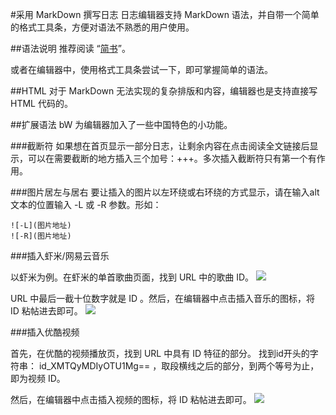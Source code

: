 #采用 MarkDown 撰写日志
日志编辑器支持 MarkDown 语法，并自带一个简单的格式工具条，方便对语法不熟悉的用户使用。

##语法说明
推荐阅读 “[简书](http://www.jianshu.com/p/q81RER)”。

或者在编辑器中，使用格式工具条尝试一下，即可掌握简单的语法。

##HTML
对于 MarkDown 无法实现的复杂排版和内容，编辑器也是支持直接写 HTML 代码的。

##扩展语法
bW 为编辑器加入了一些中国特色的小功能。

###截断符
如果想在首页显示一部分日志，让剩余内容在点击阅读全文链接后显示，可以在需要截断的地方插入三个加号：+++。多次插入截断符只有第一个有作用。

###图片居左与居右
要让插入的图片以左环绕或右环绕的方式显示，请在输入alt文本的位置输入 -L 或 -R 参数。形如：
```
![-L](图片地址)
![-R](图片地址)
```

###插入虾米/网易云音乐

以虾米为例。在虾米的单首歌曲页面，找到 URL 中的歌曲 ID。
![](http://xiaofengtest.qiniudn.com/storage/541e1a21?imageView2/2/w/500)

URL 中最后一截十位数字就是 ID 。然后，在编辑器中点击插入音乐的图标，将 ID 粘帖进去即可。
![](http://xiaofengtest.qiniudn.com/storage/714a1c5c?imageView2/2/w/500)

###插入优酷视频

首先，在优酷的视频播放页，找到 URL 中具有 ID 特征的部分。
找到id开头的字符串： id_XMTQyMDIyOTU1Mg== ，取段横线之后的部分，到两个等号为止，即为视频 ID。

然后，在编辑器中点击插入视频的图标，将 ID 粘帖进去即可。
![](http://xiaofengtest.qiniudn.com/storage/14ac2efd?imageView2/2/w/500)

